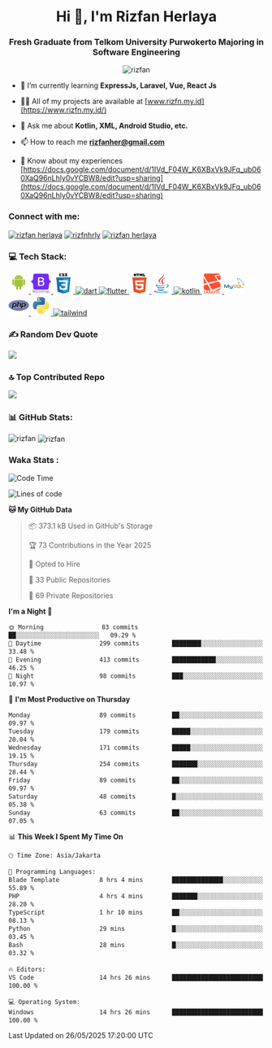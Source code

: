 <h1 align="center">Hi 👋, I'm Rizfan Herlaya</h1>
<h3 align="center">Fresh Graduate from Telkom University Purwokerto Majoring in Software Engineering</h3>

<p align="center"> <img src="https://komarev.com/ghpvc/?username=rizfan&label=Profile%20views&color=0e75b6&style=flat" alt="rizfan" /> </p>

- 🌱 I’m currently learning **ExpressJs, Laravel, Vue, React Js**

- 👨‍💻 All of my projects are available at [www.rizfn.my.id](https://www.rizfn.my.id/)

- 💬 Ask me about **Kotlin, XML, Android Studio, etc.**

- 📫 How to reach me **rizfanher@gmail.com**

- 📄 Know about my experiences [https://docs.google.com/document/d/1IVd_F04W_K6XBxVk9JFq_ub060XaQ96nLhly0vYCBW8/edit?usp=sharing](https://docs.google.com/document/d/1IVd_F04W_K6XBxVk9JFq_ub060XaQ96nLhly0vYCBW8/edit?usp=sharing)

<h3 align="left">Connect with me:</h3>
<p align="left">
<a href="https://linkedin.com/in/rizfan_herlaya" target="blank"><img align="center" src="https://raw.githubusercontent.com/rahuldkjain/github-profile-readme-generator/master/src/images/icons/Social/linked-in-alt.svg" alt="rizfan herlaya" height="30" width="40" /></a>
<a href="https://instagram.com/rizfnhrly" target="blank"><img align="center" src="https://raw.githubusercontent.com/rahuldkjain/github-profile-readme-generator/master/src/images/icons/Social/instagram.svg" alt="rizfnhrly" height="30" width="40" /></a>
<a href="https://www.youtube.com/c/rizfan herlaya" target="blank"><img align="center" src="https://raw.githubusercontent.com/rahuldkjain/github-profile-readme-generator/master/src/images/icons/Social/youtube.svg" alt="rizfan herlaya" height="30" width="40" /></a>
</p>

### 💻 Tech Stack:
<p align="left"> <a href="https://developer.android.com" target="_blank" rel="noreferrer"> <img src="https://raw.githubusercontent.com/devicons/devicon/master/icons/android/android-original-wordmark.svg" alt="android" width="40" height="40"/> </a> <a href="https://getbootstrap.com" target="_blank" rel="noreferrer"> <img src="https://raw.githubusercontent.com/devicons/devicon/master/icons/bootstrap/bootstrap-plain-wordmark.svg" alt="bootstrap" width="40" height="40"/> </a> <a href="https://www.w3schools.com/css/" target="_blank" rel="noreferrer"> <img src="https://raw.githubusercontent.com/devicons/devicon/master/icons/css3/css3-original-wordmark.svg" alt="css3" width="40" height="40"/> </a> <a href="https://dart.dev" target="_blank" rel="noreferrer"> <img src="https://www.vectorlogo.zone/logos/dartlang/dartlang-icon.svg" alt="dart" width="40" height="40"/> </a> <a href="https://flutter.dev" target="_blank" rel="noreferrer"> <img src="https://www.vectorlogo.zone/logos/flutterio/flutterio-icon.svg" alt="flutter" width="40" height="40"/> </a> <a href="https://www.w3.org/html/" target="_blank" rel="noreferrer"> <img src="https://raw.githubusercontent.com/devicons/devicon/master/icons/html5/html5-original-wordmark.svg" alt="html5" width="40" height="40"/> </a> <a href="https://www.java.com" target="_blank" rel="noreferrer"> <img src="https://raw.githubusercontent.com/devicons/devicon/master/icons/java/java-original.svg" alt="java" width="40" height="40"/> </a> <a href="https://kotlinlang.org" target="_blank" rel="noreferrer"> <img src="https://www.vectorlogo.zone/logos/kotlinlang/kotlinlang-icon.svg" alt="kotlin" width="40" height="40"/> </a> <a href="https://laravel.com/" target="_blank" rel="noreferrer"> <img src="https://raw.githubusercontent.com/devicons/devicon/master/icons/laravel/laravel-plain-wordmark.svg" alt="laravel" width="40" height="40"/> </a> <a href="https://www.mysql.com/" target="_blank" rel="noreferrer"> <img src="https://raw.githubusercontent.com/devicons/devicon/master/icons/mysql/mysql-original-wordmark.svg" alt="mysql" width="40" height="40"/> </a> <a href="https://www.php.net" target="_blank" rel="noreferrer"> <img src="https://raw.githubusercontent.com/devicons/devicon/master/icons/php/php-original.svg" alt="php" width="40" height="40"/> </a> <a href="https://www.python.org" target="_blank" rel="noreferrer"> <img src="https://raw.githubusercontent.com/devicons/devicon/master/icons/python/python-original.svg" alt="python" width="40" height="40"/> </a> <a href="https://tailwindcss.com/" target="_blank" rel="noreferrer"> <img src="https://www.vectorlogo.zone/logos/tailwindcss/tailwindcss-icon.svg" alt="tailwind" width="40" height="40"/> </a> </p>


### ✍️ Random Dev Quote
![](https://quotes-github-readme.vercel.app/api?type=horizontal&theme=radical)

### 🔝 Top Contributed Repo
![](https://github-contributor-stats.vercel.app/api?username=Rizfan&limit=5&theme=radical&combine_all_yearly_contributions=true)

### 📊 GitHub Stats:
<p><img align="left" src="https://github-readme-stats.vercel.app/api/top-langs?username=rizfan&show_icons=true&locale=en&layout=compact" alt="rizfan" /></p>

<p>&nbsp;<img align="center" src="https://github-readme-stats.vercel.app/api?username=rizfan&show_icons=true&locale=en" alt="rizfan" /></p>


### Waka Stats :
<!--START_SECTION:waka-->
![Code Time](http://img.shields.io/badge/Code%20Time-669%20hrs%2033%20mins-blue)

![Lines of code](https://img.shields.io/badge/From%20Hello%20World%20I%27ve%20Written-7.7%20million%20lines%20of%20code-blue)

**🐱 My GitHub Data** 

> 📦 373.1 kB Used in GitHub's Storage 
 > 
> 🏆 73 Contributions in the Year 2025
 > 
> 💼 Opted to Hire
 > 
> 📜 33 Public Repositories 
 > 
> 🔑 69 Private Repositories 
 > 
**I'm a Night 🦉** 

```text
🌞 Morning                83 commits          ██░░░░░░░░░░░░░░░░░░░░░░░   09.29 % 
🌆 Daytime                299 commits         ████████░░░░░░░░░░░░░░░░░   33.48 % 
🌃 Evening                413 commits         ████████████░░░░░░░░░░░░░   46.25 % 
🌙 Night                  98 commits          ███░░░░░░░░░░░░░░░░░░░░░░   10.97 % 
```
📅 **I'm Most Productive on Thursday** 

```text
Monday                   89 commits          ██░░░░░░░░░░░░░░░░░░░░░░░   09.97 % 
Tuesday                  179 commits         █████░░░░░░░░░░░░░░░░░░░░   20.04 % 
Wednesday                171 commits         █████░░░░░░░░░░░░░░░░░░░░   19.15 % 
Thursday                 254 commits         ███████░░░░░░░░░░░░░░░░░░   28.44 % 
Friday                   89 commits          ██░░░░░░░░░░░░░░░░░░░░░░░   09.97 % 
Saturday                 48 commits          █░░░░░░░░░░░░░░░░░░░░░░░░   05.38 % 
Sunday                   63 commits          ██░░░░░░░░░░░░░░░░░░░░░░░   07.05 % 
```


📊 **This Week I Spent My Time On** 

```text
🕑︎ Time Zone: Asia/Jakarta

💬 Programming Languages: 
Blade Template           8 hrs 4 mins        ██████████████░░░░░░░░░░░   55.89 % 
PHP                      4 hrs 4 mins        ███████░░░░░░░░░░░░░░░░░░   28.20 % 
TypeScript               1 hr 10 mins        ██░░░░░░░░░░░░░░░░░░░░░░░   08.13 % 
Python                   29 mins             █░░░░░░░░░░░░░░░░░░░░░░░░   03.45 % 
Bash                     28 mins             █░░░░░░░░░░░░░░░░░░░░░░░░   03.32 % 

🔥 Editors: 
VS Code                  14 hrs 26 mins      █████████████████████████   100.00 % 

💻 Operating System: 
Windows                  14 hrs 26 mins      █████████████████████████   100.00 % 
```


 Last Updated on 26/05/2025 17:20:00 UTC
<!--END_SECTION:waka-->
